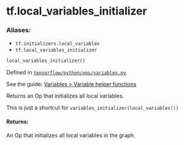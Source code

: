 <div itemscope itemtype="http://developers.google.com/ReferenceObject">
<meta itemprop="name" content="tf.local_variables_initializer" />
</div>

# tf.local_variables_initializer

### Aliases:

* `tf.initializers.local_variables`
* `tf.local_variables_initializer`

``` python
local_variables_initializer()
```



Defined in [`tensorflow/python/ops/variables.py`](https://www.tensorflow.org/code/tensorflow/python/ops/variables.py).

See the guide: [Variables > Variable helper functions](../../../api_guides/python/state_ops.md#Variable_helper_functions)

Returns an Op that initializes all local variables.

This is just a shortcut for `variables_initializer(local_variables())`

#### Returns:

An Op that initializes all local variables in the graph.